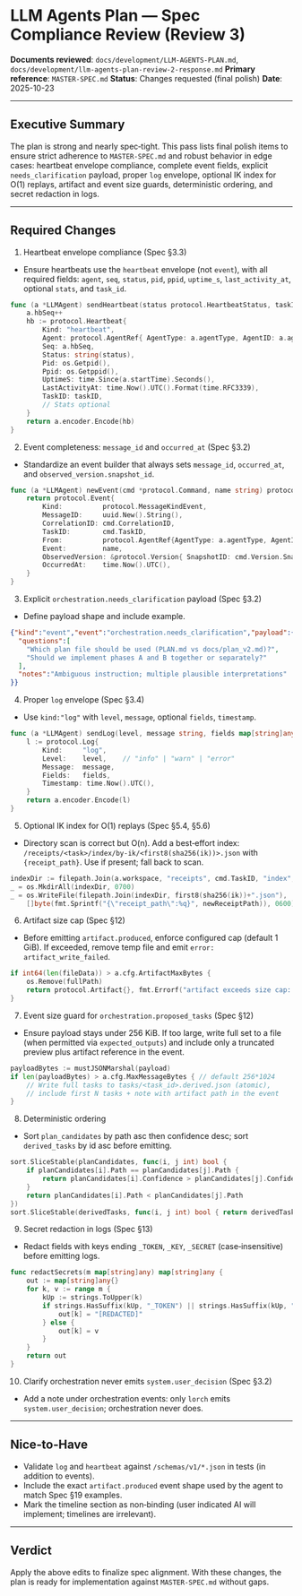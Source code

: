 # LLM Agents Plan — Spec Compliance Review (Review 3)

**Documents reviewed**: `docs/development/LLM-AGENTS-PLAN.md`, `docs/development/llm-agents-plan-review-2-response.md`
**Primary reference**: `MASTER-SPEC.md`
**Status**: Changes requested (final polish)
**Date**: 2025-10-23

---

## Executive Summary

The plan is strong and nearly spec‑tight. This pass lists final polish items to ensure strict adherence to `MASTER-SPEC.md` and robust behavior in edge cases: heartbeat envelope compliance, complete event fields, explicit `needs_clarification` payload, proper `log` envelope, optional IK index for O(1) replays, artifact and event size guards, deterministic ordering, and secret redaction in logs.

---

## Required Changes

1) Heartbeat envelope compliance (Spec §3.3)
- Ensure heartbeats use the `heartbeat` envelope (not `event`), with all required fields: `agent`, `seq`, `status`, `pid`, `ppid`, `uptime_s`, `last_activity_at`, optional `stats`, and `task_id`.

```go
func (a *LLMAgent) sendHeartbeat(status protocol.HeartbeatStatus, taskID string) error {
    a.hbSeq++
    hb := protocol.Heartbeat{
        Kind: "heartbeat",
        Agent: protocol.AgentRef{ AgentType: a.agentType, AgentID: a.agentID },
        Seq: a.hbSeq,
        Status: string(status),
        Pid: os.Getpid(),
        Ppid: os.Getppid(),
        UptimeS: time.Since(a.startTime).Seconds(),
        LastActivityAt: time.Now().UTC().Format(time.RFC3339),
        TaskID: taskID,
        // Stats optional
    }
    return a.encoder.Encode(hb)
}
```

2) Event completeness: `message_id` and `occurred_at` (Spec §3.2)
- Standardize an event builder that always sets `message_id`, `occurred_at`, and `observed_version.snapshot_id`.

```go
func (a *LLMAgent) newEvent(cmd *protocol.Command, name string) protocol.Event {
    return protocol.Event{
        Kind:          protocol.MessageKindEvent,
        MessageID:     uuid.New().String(),
        CorrelationID: cmd.CorrelationID,
        TaskID:        cmd.TaskID,
        From:          protocol.AgentRef{AgentType: a.agentType, AgentID: a.agentID},
        Event:         name,
        ObservedVersion: &protocol.Version{ SnapshotID: cmd.Version.SnapshotID },
        OccurredAt:    time.Now().UTC(),
    }
}
```

3) Explicit `orchestration.needs_clarification` payload (Spec §3.2)
- Define payload shape and include example.

```json
{"kind":"event","event":"orchestration.needs_clarification","payload":{
  "questions":[
    "Which plan file should be used (PLAN.md vs docs/plan_v2.md)?",
    "Should we implement phases A and B together or separately?"
  ],
  "notes":"Ambiguous instruction; multiple plausible interpretations"
}}
```

4) Proper `log` envelope (Spec §3.4)
- Use `kind:"log"` with `level`, `message`, optional `fields`, `timestamp`.

```go
func (a *LLMAgent) sendLog(level, message string, fields map[string]any) error {
    l := protocol.Log{
        Kind:     "log",
        Level:    level,    // "info" | "warn" | "error"
        Message:  message,
        Fields:   fields,
        Timestamp: time.Now().UTC(),
    }
    return a.encoder.Encode(l)
}
```

5) Optional IK index for O(1) replays (Spec §5.4, §5.6)
- Directory scan is correct but O(n). Add a best‑effort index: `/receipts/<task>/index/by-ik/<first8(sha256(ik))>.json` with `{receipt_path}`. Use if present; fall back to scan.

```go
indexDir := filepath.Join(a.workspace, "receipts", cmd.TaskID, "index", "by-ik")
_ = os.MkdirAll(indexDir, 0700)
_ = os.WriteFile(filepath.Join(indexDir, first8(sha256(ik))+".json"),
    []byte(fmt.Sprintf("{\"receipt_path\":%q}", newReceiptPath)), 0600)
```

6) Artifact size cap (Spec §12)
- Before emitting `artifact.produced`, enforce configured cap (default 1 GiB). If exceeded, remove temp file and emit `error: artifact_write_failed`.

```go
if int64(len(fileData)) > a.cfg.ArtifactMaxBytes {
    os.Remove(fullPath)
    return protocol.Artifact{}, fmt.Errorf("artifact exceeds size cap: %d > %d", len(fileData), a.cfg.ArtifactMaxBytes)
}
```

7) Event size guard for `orchestration.proposed_tasks` (Spec §12)
- Ensure payload stays under 256 KiB. If too large, write full set to a file (when permitted via `expected_outputs`) and include only a truncated preview plus artifact reference in the event.

```go
payloadBytes := mustJSONMarshal(payload)
if len(payloadBytes) > a.cfg.MaxMessageBytes { // default 256*1024
    // Write full tasks to tasks/<task_id>.derived.json (atomic),
    // include first N tasks + note with artifact path in the event
}
```

8) Deterministic ordering
- Sort `plan_candidates` by path asc then confidence desc; sort `derived_tasks` by id asc before emitting.

```go
sort.SliceStable(planCandidates, func(i, j int) bool {
    if planCandidates[i].Path == planCandidates[j].Path {
        return planCandidates[i].Confidence > planCandidates[j].Confidence
    }
    return planCandidates[i].Path < planCandidates[j].Path
})
sort.SliceStable(derivedTasks, func(i, j int) bool { return derivedTasks[i].ID < derivedTasks[j].ID })
```

9) Secret redaction in logs (Spec §13)
- Redact fields with keys ending `_TOKEN`, `_KEY`, `_SECRET` (case‑insensitive) before emitting logs.

```go
func redactSecrets(m map[string]any) map[string]any {
    out := map[string]any{}
    for k, v := range m {
        kUp := strings.ToUpper(k)
        if strings.HasSuffix(kUp, "_TOKEN") || strings.HasSuffix(kUp, "_KEY") || strings.HasSuffix(kUp, "_SECRET") {
            out[k] = "[REDACTED]"
        } else {
            out[k] = v
        }
    }
    return out
}
```

10) Clarify orchestration never emits `system.user_decision` (Spec §3.2)
- Add a note under orchestration events: only `lorch` emits `system.user_decision`; orchestration never does.

---

## Nice‑to‑Have
- Validate `log` and `heartbeat` against `/schemas/v1/*.json` in tests (in addition to events).
- Include the exact `artifact.produced` event shape used by the agent to match Spec §19 examples.
- Mark the timeline section as non‑binding (user indicated AI will implement; timelines are irrelevant).

---

## Verdict

Apply the above edits to finalize spec alignment. With these changes, the plan is ready for implementation against `MASTER-SPEC.md` without gaps.
